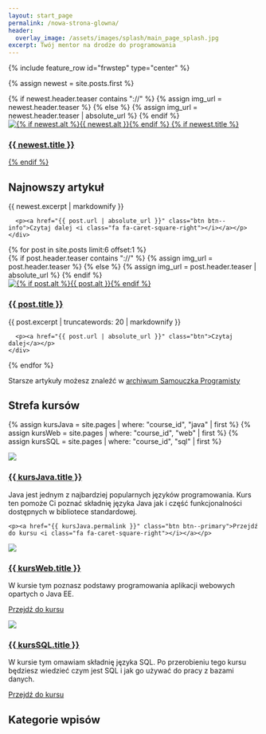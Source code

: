 ```yaml
---
layout: start_page
permalink: /nowa-strona-glowna/
header:
  overlay_image: /assets/images/splash/main_page_splash.jpg
excerpt: Twój mentor na drodze do programowania
---
```


{% include feature_row id="frwstep" type="center" %}

{% assign newest = site.posts.first %}

<div class="feature__wrapper">
  <div class="feature__item--left">
    <div class="archive__item">
      {% if newest.header.teaser contains "://" %}
        {% assign img_url = newest.header.teaser %}
      {% else %}
        {% assign img_url = newest.header.teaser | absolute_url %}
      {% endif %}
      <div class="archive__item-teaser c_item-teaser">
          <a href="{{ newest.url | absolute_url }}">
              <img src="{{ img_url }}" alt="{% if newest.alt %}{{ newest.alt }}{% endif %}">
              {% if newest.title %}
                  <h3 class="c_item-teaser-title">
                      {{ newest.title }}
                  </h3>
              {% endif %}
          </a>
      </div>
    </div>
	<div class="archive__item-body">
      <h2 class="archive__item-title c_item-title">Najnowszy artykuł</h2>
      <div class="archive__item-excerpt">
        {{ newest.excerpt | markdownify }}
      </div>

      <p><a href="{{ post.url | absolute_url }}" class="btn btn--info">Czytaj dalej <i class="fa fa-caret-square-right"></i></a></p>
    </div>
  </div>
</div>

<div class="feature__wrapper">
  {% for post in site.posts limit:6 offset:1 %}
    <div class="feature__item">
      <div class="archive__item">
        {% if post.header.teaser contains "://" %}
          {% assign img_url = post.header.teaser %}
        {% else %}
          {% assign img_url = post.header.teaser | absolute_url %}
        {% endif %}
        <div class="archive__item-teaser c_item-teaser">
          <a href="{{ post.url | absolute_url }}">
            <img src="{{ img_url }}" alt="{% if post.alt %}{{ post.alt }}{% endif %}">
            <h3 class="c_item-teaser-title">
              {{ post.title }}
            </h3>
          </a>
        </div>
      </div>
      <div class="archive__item-excerpt">
        {{ post.excerpt | truncatewords: 20 | markdownify }}
      </div>

      <p><a href="{{ post.url | absolute_url }}" class="btn">Czytaj dalej</a></p>
    </div>
  {% endfor %}

  <div class="feature__item--center">
    <div class="archive__item">
      <div class="archive__item-excerpt">
        <p>Starsze artykuły możesz znaleźć w <a href="{{ '/archiwum/' | absolute_url }}"><i class="fa fa-archive"></i> archiwum Samouczka Programisty</a></p>
      </div>
    </div>
  </div>
</div>

<div class="feature__wrapper">
  <div class="feature__item--center">
    <div class="archive__item">
      <div class="archive__item-body">
        <h2 class="archive__item-title">Strefa kursów</h2>
      </div>
    </div>
  </div>
</div>

{% assign kursJava = site.pages | where: "course_id", "java" | first %}
{% assign kursWeb = site.pages | where: "course_id", "web" | first %}
{% assign kursSQL = site.pages | where: "course_id", "sql" | first %}

<div class="feature__wrapper">
  <div class="feature__item">
    <div class="archive__item">
      <div class="archive__item-teaser c_item-teaser">
        <a href="{{ kursJava.permalink }}">
          <img src="{{ kursJava.header.overlay_image }}">
          <h3 class="c_item-teaser-title">{{ kursJava.title }}</h3>
        </a>
      </div>
    </div>
    <div class="archive__item-excerpt">
      Java jest jednym z najbardziej popularnych języków programowania. Kurs ten pomoże Ci poznać składnię języka Java jak i część funkcjonalności dostępnych w bibliotece standardowej.
    </div>

    <p><a href="{{ kursJava.permalink }}" class="btn btn--primary">Przejdź do kursu <i class="fa fa-caret-square-right"></i></a></p>
  </div>

  <div class="feature__item">
    <div class="archive__item">
      <div class="archive__item-teaser c_item-teaser">
        <a href="{{ kursWeb.permalink }}">
          <img src="{{ kursWeb.header.overlay_image }}">
          <h3 class="c_item-teaser-title">{{ kursWeb.title }}</h3>
        </a>
      </div>
    </div>
    <div class="archive__item-excerpt">
      W kursie tym poznasz podstawy programowania aplikacji webowych opartych o Java EE.
    </div>
    <p><a href="{{ kursWeb.permalink }}" class="btn btn--primary">Przejdź do kursu <i class="fa fa-caret-square-right"></i></a></p>
  </div>
  <div class="feature__item">
    <div class="archive__item">
      <div class="archive__item-teaser c_item-teaser">
        <a href="{{ kursSQL.permalink }}">
          <img src="{{ kursSQL.header.overlay_image }}">
          <h3 class="c_item-teaser-title">{{ kursSQL.title }}</h3>
        </a>
      </div>
    </div>
    <div class="archive__item-excerpt">
      W kursie tym omawiam składnię języka SQL. Po przerobieniu tego kursu będziesz wiedzieć czym jest SQL i jak go używać do pracy z bazami danych.
    </div>
    <p><a href="{{ kursSQL.permalink }}" class="btn btn--primary">Przejdź do kursu <i class="fa fa-caret-square-right"></i></a></p>
  </div>
</div>

<div class="feature__wrapper">
  <div class="feature__item--center">
    <div class="archive__item">
      <div class="archive__item-body">
        <h2 class="archive__item-title">Kategorie wpisów</h2>
      </div>
    </div>
  </div>
</div>

